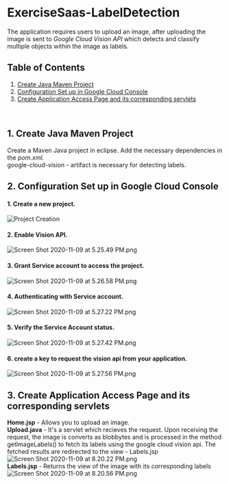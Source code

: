# ExerciseSaas-LabelDetection

The application requires users to upload an image, after uploading the image is sent to _Google Cloud Vision API_ which detects and classify multiple objects within the image as labels.

## Table of Contents
1. [Create Java Maven Project](#1-create-java-maven-project)  	
2. [Configuration Set up in Google Cloud Console](#2-configuration-set-up-in-google-cloud-console)
3. [Create Application Access Page and its corresponding servlets](#3-create-application-access-page-and-its-corresponding-servlets)

<br>

## 1. Create Java Maven Project

Create a Maven Java project in eclipse. Add the necessary dependencies in the <i>pom.xml</i>.<br>
google-cloud-vision - artifact is necessary for detecting labels.

## 2. Configuration Set up in Google Cloud Console
#### 1. Create a new project. <br>
![Project Creation](https://github.com/rojabalakrishnan/ExerciseSaas-LabelDetection/blob/main/Images/Screen%20Shot%202020-11-09%20at%205.25.14%20PM.png) <br>
#### 2. Enable Vision API. <br>
![Screen Shot 2020-11-09 at 5.25.49 PM.png](https://github.com/rojabalakrishnan/ExerciseSaas-LabelDetection/blob/main/Images/Screen%20Shot%202020-11-09%20at%205.25.49%20PM.png)<br>
#### 3. Grant Service account to access the project.
![Screen Shot 2020-11-09 at 5.26.58 PM.png](https://github.com/rojabalakrishnan/ExerciseSaas-LabelDetection/blob/main/Images/Screen%20Shot%202020-11-09%20at%205.26.58%20PM.png) <br>
#### 4. Authenticating with Service account.
![Screen Shot 2020-11-09 at 5.27.22 PM.png](https://github.com/rojabalakrishnan/ExerciseSaas-LabelDetection/blob/main/Images/Screen%20Shot%202020-11-09%20at%205.27.22%20PM.png) <br>
#### 5. Verify the Service Account status.
![Screen Shot 2020-11-09 at 5.27.42 PM.png](https://github.com/rojabalakrishnan/ExerciseSaas-LabelDetection/blob/main/Images/Screen%20Shot%202020-11-09%20at%205.27.42%20PM.png) <br>
#### 6. create a key to request the vision api from your application.
![Screen Shot 2020-11-09 at 5.27.56 PM.png](https://github.com/rojabalakrishnan/ExerciseSaas-LabelDetection/blob/main/Images/Screen%20Shot%202020-11-09%20at%205.27.56%20PM.png) <br>

## 3. Create Application Access Page and its corresponding servlets
 <b>Home.jsp</b> - Allows you to upload an image.<br>
 <b>Upload.java</b> - It's a servlet which recieves the request. Upon receiving the request, the image is converts as blobbytes and is processed in the method getImageLabels() to fetch its labels using the google cloud vision api. The fetched results are redirected to the view - Labels.jsp<br>
 ![Screen Shot 2020-11-09 at 8.20.22 PM.png](https://github.com/rojabalakrishnan/ExerciseSaas-LabelDetection/blob/main/Images/Screen%20Shot%202020-11-09%20at%208.20.22%20PM.png) <br>
 <b>Labels.jsp</b> - Returns the view of the image with its corresponding labels   
 ![Screen Shot 2020-11-09 at 8.20.56 PM.png](https://github.com/rojabalakrishnan/ExerciseSaas-LabelDetection/blob/main/Images/Screen%20Shot%202020-11-09%20at%208.20.56%20PM.png) <br>

